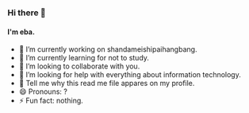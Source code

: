 ### Hi there 👋 

####  I'm eba.

- 🔭 I’m currently working on shandameishipaihangbang.
- 🌱 I’m currently learning for not to study.
- 👯 I’m looking to collaborate with you.
- 🤔 I’m looking for help with everything about information technology.
- 💬 Tell me why this read me file appares on my profile.
- 😄 Pronouns: ?
- ⚡ Fun fact: nothing.

